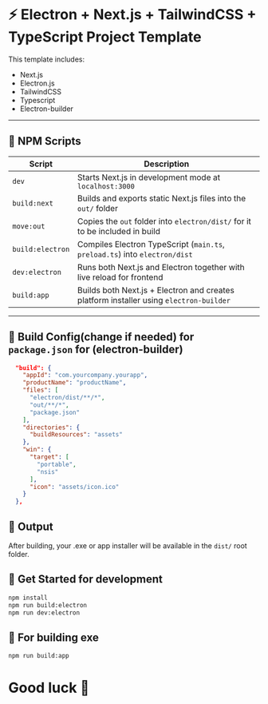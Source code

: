 # ⚡ Electron + Next.js + TailwindCSS + TypeScript Project Template

This template includes:
- Next.js
- Electron.js
- TailwindCSS
- Typescript
- Electron-builder
---

## 📜 NPM Scripts

| Script              | Description                                                                 |
|---------------------|-----------------------------------------------------------------------------|
| `dev`               | Starts Next.js in development mode at `localhost:3000`                      |
| `build:next`        | Builds and exports static Next.js files into the `out/` folder              |
| `move:out`          | Copies the `out` folder into `electron/dist/` for it to be included in build|
| `build:electron`    | Compiles Electron TypeScript (`main.ts`, `preload.ts`) into `electron/dist` |
| `dev:electron`      | Runs both Next.js and Electron together with live reload for frontend       |
| `build:app`         | Builds both Next.js + Electron and creates platform installer using `electron-builder` |

---

## 🔗 Build Config(change if needed) for `package.json` for (electron-builder)

```json
  "build": {
    "appId": "com.yourcompany.yourapp",
    "productName": "productName",
    "files": [
      "electron/dist/**/*",
      "out/**/*",
      "package.json"
    ],
    "directories": {
      "buildResources": "assets"
    },
    "win": {
      "target": [
        "portable",
        "nsis"
      ],
      "icon": "assets/icon.ico"
    }
  },
```

## 📁 Output
After building, your .exe or app installer will be available in the `dist/` root folder.

## 🚀 Get Started for development

```bash
npm install
npm run build:electron
npm run dev:electron
```

## 🚀 For building exe

```bash
npm run build:app
```

# Good luck 🫡